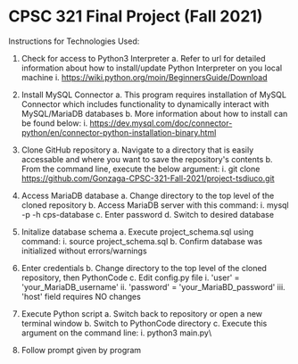 # CPSC 321 Final Project (Fall 2021)

Instructions for Technologies Used:

1. Check for access to Python3 Interpreter
   a. Refer to url for detailed information about how to install/update Python Interpreter on you local machine
      i. https://wiki.python.org/moin/BeginnersGuide/Download

2. Install MySQL Connector
   a. This program requires installation of MySQL Connector which includes functionality to dynamically interact with MySQL/MariaDB databases
   b. More information about how to install can be found below:
      i. https://dev.mysql.com/doc/connector-python/en/connector-python-installation-binary.html

3. Clone GitHub repository
   a. Navigate to a directory that is easily accessable and where you want to save the repository's contents
   b. From the command line, execute the below argument:
      i. git clone https://github.com/Gonzaga-CPSC-321-Fall-2021/project-tsdiuco.git

4. Access MariaDB database
   a. Change directory to the top level of the cloned repository
   b. Access MariaDB server with this command:
      i. mysql -p -h cps-database
   c. Enter password
   d. Switch to desired database

5. Initalize database schema
   a. Execute project_schema.sql using command:
      i. source project_schema.sql
   b. Confirm database was initialized without errors/warnings

6. Enter credentials
   b. Change directory to the top level of the cloned repository, then PythonCode
   c. Edit config.py file
      i. 'user' = 'your_MariaDB_username'
      ii. 'password' = 'your_MariaBD_password'
      iii. 'host' field requires NO changes

7. Execute Python script
   a. Switch back to repository or open a new terminal window
   b. Switch to PythonCode directory
   c. Execute this argument on the command line:
      i. python3 main.py\

8. Follow prompt given by program

